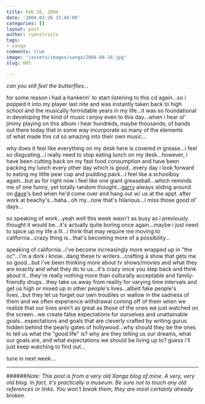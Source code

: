 ```yaml
---
title: Feb 26, 2004
date: '2004-02-26 15:48:00'
categories: []
layout: post
author: ryanstraits
tags:
- xanga
comments: true
image: "/assets/images/xanga/2004-04-16.jpg"
slug: 085

---
```

<em>can you still feel the butterflies...</em>

<!-- break -->

for some reason i had a hankerin' to start listening to this cd again...so i popped it into my player last nite and was instantly taken back to high school and the musically formidable years in my life...it was so foundational in developing the kind of music i enjoy even to this day...when i hear ol' jimmy playing on this album i hear hundreds, maybe thousands, of bands out there today that in some way incorporate so many of the elements of what made this cd so amazing into their own music...

why does it feel like everything on my desk here is covered in grease...i feel so disgusting...i really need to stop eating lunch on my desk...however, i have been cutting back on my fast food consumption and have been packing my lunch every other day which is good...every day i look forward to eating my little pear cup and pudding pack...i feel like a schoolboy again...but as for right now i feel like one giant greaseball...which reminds me of one funny, yet totally random thought...<a href="http://www.xanga.com/midstar" target="_blank">garry</a> always sliding around on <a href="http://www.xanga.com/dreamerswell" target="_blank">dave</a>'s bed when he'd come over and hang out w/ us at the appt. after work at beachy's...haha...oh my...now that's hilarious...i miss those good ol' days...

so speaking of work...yeah well this week wasn't as busy as i previously thought it would be...it's actually quite boring once again...maybe i just need to spice up my life a lil...i think that may require me moving to california...crazy thing is...that's becoming more of a possibility...

speaking of california...i've become increasingly more wrapped up in "the oc"...i'm a dork i know...dang these tv writers...crafting a show that gets me so good...but i've been thinking more about tv shows/movies and what they are exactly and what they do to us...it's crazy once you step back and think about it...they're really nothing more than culturally acceptable and family-friendly drugs...they take us away from reality for varying time intervals and get us high or mixed up in other people's lives...albeit fake people's lives...but they let us forget our own troubles or wallow in the sadness of them and we often experience withdrawal coming off of them when we realize that our lives aren't as great as those of the ones we just watched on the screen...we create false expectations for ourselves and unattainable goals...expectations and goals that are cleverly crafted by writing gurus hidden behind the pearly gates of hollywood...why should they be the ones to tell us what the "good life" is? why are they telling us our dreams, what our goals are, and what expectations we should be living up to? guess i'll just keep watching to find out...

tune in next week...

---

######*Note: This post is from a very old Xanga blog of mine. A very, very old blog. In fact, it's practically a museum. Be sure not to touch any old references or links. You won't break them, they are most certainly already broken.*